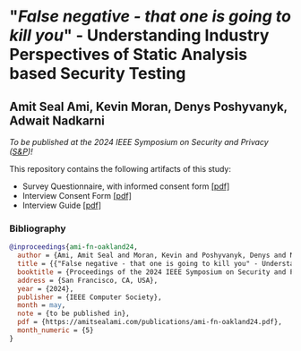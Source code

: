 # "*False negative - that one is going to kill you*" - Understanding Industry Perspectives of Static Analysis based Security Testing

## Amit Seal Ami, Kevin Moran, Denys Poshyvanyk, Adwait Nadkarni

*To be published at the 2024 IEEE Symposium on Security and Privacy ([S&P](https://sp2024.ieee-security.org/))!*


This repository contains the following artifacts of this study:

- Survey Questionnaire, with informed consent form [[pdf]](redacted-Survey-Questionnaire.pdf)
- Interview Consent Form [[pdf]](Interview-consent-form.pdf)
- Interview Guide [[pdf]](interview-guide.pdf)


### Bibliography

```bibtex
@inproceedings{ami-fn-oakland24,
  author = {Ami, Amit Seal and Moran, Kevin and Poshyvanyk, Denys and Nadkarni, Adwait},
  title = {{"False negative - that one is going to kill you" - Understanding Industry Perspectives of Static Analysis based Security Testing}},
  booktitle = {Proceedings of the 2024 IEEE Symposium on Security and Privacy (S\&P)},
  address = {San Francisco, CA, USA},
  year = {2024},
  publisher = {IEEE Computer Society},
  month = may,
  note = {to be published in},
  pdf = {https://amitsealami.com/publications/ami-fn-oakland24.pdf},
  month_numeric = {5}
}
```
